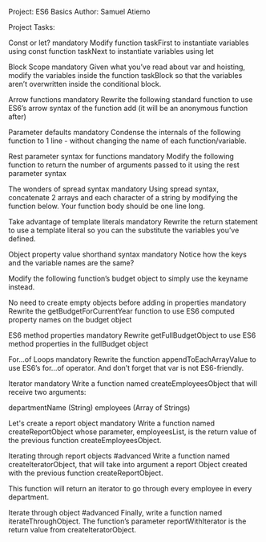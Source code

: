 Project: ES6 Basics Author: Samuel Atiemo

Project Tasks:

Const or let? mandatory Modify
function taskFirst to instantiate variables using const function taskNext to instantiate variables using let

Block Scope mandatory Given what you’ve read about var and hoisting, modify the variables inside the function taskBlock so that the variables aren’t overwritten inside the conditional block.

Arrow functions mandatory Rewrite the following standard function to use ES6’s arrow syntax of the function add (it will be an anonymous function after)

Parameter defaults mandatory Condense the internals of the following function to 1 line - without changing the name of each function/variable.

Rest parameter syntax for functions mandatory Modify the following function to return the number of arguments passed to it using the rest parameter syntax

The wonders of spread syntax mandatory Using spread syntax, concatenate 2 arrays and each character of a string by modifying the function below. Your function body should be one line long.

Take advantage of template literals mandatory Rewrite the return statement to use a template literal so you can the substitute the variables you’ve defined.

Object property value shorthand syntax mandatory Notice how the keys and the variable names are the same?

Modify the following function’s budget object to simply use the keyname instead.

No need to create empty objects before adding in properties mandatory Rewrite the getBudgetForCurrentYear function to use ES6 computed property names on the budget object

ES6 method properties mandatory Rewrite getFullBudgetObject to use ES6 method properties in the fullBudget object

For...of Loops mandatory Rewrite the function appendToEachArrayValue to use ES6’s for...of operator. And don’t forget that var is not ES6-friendly.

Iterator mandatory Write a function named createEmployeesObject that will receive two arguments:

departmentName (String) employees (Array of Strings)

Let's create a report object mandatory Write a function named createReportObject whose parameter, employeesList, is the return value of the previous function createEmployeesObject.

Iterating through report objects #advanced Write a function named createIteratorObject, that will take into argument a report Object created with the previous function createReportObject.

This function will return an iterator to go through every employee in every department.

Iterate through object #advanced Finally, write a function named iterateThroughObject. The function’s parameter reportWithIterator is the return value from createIteratorObject.
